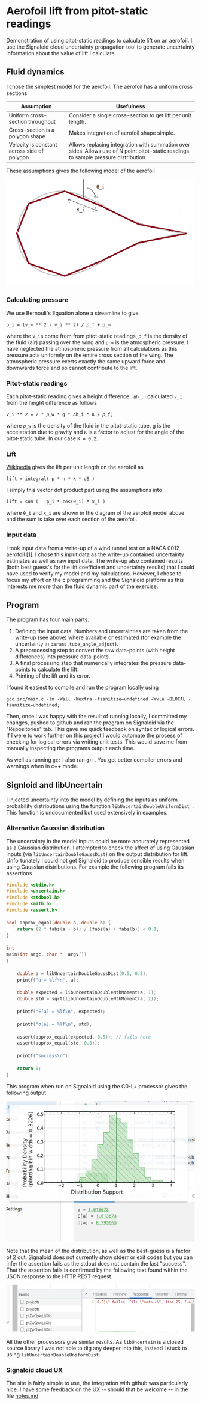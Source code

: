 # Aerofoil lift from pitot-static readings

Demonstration of using pitot-static readings to calculate lift on an aerofoil.
I use the Signaloid cloud uncertainty propagation tool to generate uncertainty information about the value of lift I calculate.

## Fluid dynamics

I chose the simplest model for the aerofoil.
The aerofoil has a uniform cross sections

| Assumption                                  | Usefulness                                                                                                                           |
| ------------------------------------------- | ------------------------------------------------------------------------------------------------------------------------------------ |
| Uniform cross-section throughout            | Consider a single cross-section to get lift per unit length.                                                                         |
| Cross-section is a polygon shape            | Makes integration of aerofoil shape simple.                                                                                          |
| Velocity is constant across side of polygon | Allows replacing integration with summation over sides. Allows use of N point pitot-static readings to sample pressure distribution. |

These assumptions gives the following model of the aerofoil

![](images/readme/aerofoil-model.png)

### Calculating pressure

We use Bernouli's Equation alone a streamline to give

    p_i = (v_∞ ** 2 - v_i ** 2) / 𝜌_f + p_∞

where the `v_i`s come from from pitot-static readings, `𝜌_f` is the density of the fluid (air) passing over the wing and `p_∞` is the atmospheric pressure.
I have neglected the atmospheric pressure from all calculations as this pressure acts uniformly on the entire cross section of the wing.
The atmospheric pressure exerts exactly the same upward force and downwards force and so cannot contribute to the lift.

### Pitot-static readings

Each pitot-static reading gives a height difference ` Δh_`, I calculated `v_i` from the height difference as follows


    v_i ** 2 = 2 * 𝜌_w * g * Δh_i * K / 𝜌_f;

where `𝜌_w` is the density of the fluid in the pitot-static tube, g is the accelatation due to gravity and `K` is a factor to adjust for the angle of the pitot-static tube. In our case `K = 0.2`.

### Lift

[Wikipedia](https://en.wikipedia.org/wiki/Lift_(force)#Pressure_integration) gives the lift per unit length on the aerofoil as

    lift = integral( p * n * k * dS )

I simply this vector dot product part using the assumptions into

    lift = sum ( - p_i * cos(θ_i) * x_i )

where `θ_i` and `x_i` are shown in the diagram of the aerofoil model above and the sum is take over each section of the aerofoil.

### Input data

I took input data from a write-up of a wind tunnel test on a NACA 0012 aerofoil [[1]].
I chose this input data as the write-up contained uncertainty estimates as well as raw input data.
The write-up also contained results (both best guess's for the lift coefficient and uncertainty results) that I could have used to verify my model and my calculations.
However, I chose to focus my effort on the c programming and the Signaloid platform as this interests me more than the fluid dynamic part of the exercise.

[1]: https://www.researchgate.net/publication/319649582_Wind_Tunnel_Testing_of_a_NACA0012_Aerofoil/link/59b7d716a6fdcc7415c01042/download#

## Program

The program has four main parts.

1. Defining the input data. Numbers and uncertainties are taken from the write-up (see above) where available or estimated (for example the uncertainty in `params.tube_angle_adjust`).
2. A preprocessing step to convert the raw data-points (with height differences) into pressure data-points.
3. A final processing step that numerically integrates the pressure data-points to calculate the lift.
4. Printing of the lift and its error.

I found it easiest to compile and run the program locally using

    gcc src/main.c -lm -Wall -Wextra -fsanitize=undefined -Wvla -DLOCAL -fsanitize=undefined;

Then, once I was happy with the result of running locally, I committed my changes, pushed to github and ran the program on Signaloid via the "Repositories" tab.
This gave me quick feedback on syntax or logical errors.
If I were to work further on this project I would automate the process of checking for logical errors via writing unit tests.
This would save me from manually inspecting the programs output each time.

As well as running `gcc` I also ran `g++`.
You get better compiler errors and warnings when in c++ mode.


## Signloid and libUncertain

I injected uncertainty into the model by defining the inputs as uniform probability distributions using the function `libUncertainDoubleUniformDist `.
This function is undocumented but used extensively in examples.

### Alternative Gaussian distribution

The uncertainty in the model inputs could be more accurately represented as a Gaussian distribution.
I attempted to check the affect of using Gaussian inputs (via `libUncertainDoubleGaussDist`) on the output distribution for lift.
Unfortunately I could not get Signaloid to produce sensible results when using Gaussian distributions.
For example the following program fails its assertions

```c
#include <stdio.h>
#include <uncertain.h>
#include <stdbool.h>
#include <math.h>
#include <assert.h>

bool approx_equal(double a, double b) {
    return (2 * fabs(a - b)) / (fabs(a) + fabs(b)) < 0.1;
}

int
main(int argc, char *  argv[])
{

	double a = libUncertainDoubleGaussDist(0.5, 0.8);
	printf("a = %lf\n", a);

    double expected = libUncertainDoubleNthMoment(a, 1);
    double std = sqrt(libUncertainDoubleNthMoment(a, 2));

	printf("E[a] = %lf\n", expected);

	printf("σ[a] = %lf\n", std);

    assert(approx_equal(expected, 0.5)); // fails here
    assert(approx_equal(std, 0.8));

	printf("success\n");

	return 0;
}
```

This program when run on Signaloid using the C0-L+ processor gives the following output.

![](images/readme/c0-lplus-gaussian-wrong-mean.png)

Note that the mean of the distribution, as well as the best-guess is a factor of 2 out.
Signaloid does not currently show stderr or exit codes but you can infer the assertion fails as the stdout does not contain the last "success".
That the assertion fails is confirmed by the following text found within the JSON response to the HTTP REST request.

![](images/readme/c0-m-http-response-with-assertion.png)

All the other processors give similar results.
As `libUncertain` is a closed source library I was not able to dig any deeper into this, instead I stuck to using `libUncertainDoubleUniformDist`.

### Signaloid cloud UX

The site is fairly simple to use, the integration with github was particularly nice.
I have some feedback on the UX -- should that be welcome -- in the file [notes.md](notes.md#Signaloid)